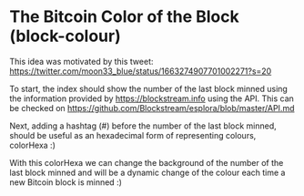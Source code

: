 # The Bitcoin Color of the Block (block-colour)

This idea was motivated by this tweet: https://twitter.com/moon33_blue/status/1663274907701002271?s=20

To start, the index should show the number of the last block minned using the information provided by https://blockstream.info using the API. This can be checked on https://github.com/Blockstream/esplora/blob/master/API.md

Next, adding a hashtag (#) before the number of the last block minned, should be useful as an hexadecimal form of representing colours, colorHexa :)

With this colorHexa we can change the background of the number of the last block minned and will be a dynamic change of the colour each time a new Bitcoin block is minned :)

